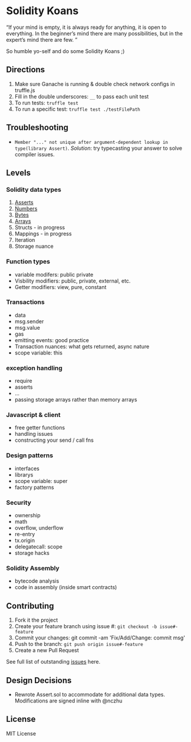 # Solidity Koans

“If your mind is empty, it is always ready for anything, it is open to everything. In the beginner’s mind there are many possibilities, but in the expert’s mind there are few. ”

So humble yo-self and do some Solidity Koans ;)

## Directions

 1. Make sure Ganache is running & double check network configs in truffle.js
 2. Fill in the double underscores: `__` to pass each unit test
 3. To run tests: `truffle test`
 4. To run a specific test: `truffle test ./testFilePath`

## Troubleshooting
- `Member "..." not unique after argument-dependent lookup in type(library Assert)`. *Solution*: try typecasting your answer to solve compiler issues.

## Levels

### Solidity data types
1. [Asserts](./test/Test_Assert_1.sol)
2. [Numbers](./test/Test_Numbers_2.sol)
3. [Bytes](./test/Test_Numbers_2.sol)
4. [Arrays](./test/Test_Numbers_2.sol)
5. Structs - in progress
6. Mappings - in progress
7. Iteration
8. Storage nuance

### Function types
- variable modifers: public private
- Visbility modifiers: public, private, external, etc.
- Getter modifiers: view, pure, constant

### Transactions
- data
- msg.sender
- msg.value
- gas
- emitting events: good practice
- Transaction nuances: what gets returned, async nature
- scope variable: this

### exception handling
- require
- asserts
- ...
- passing storage arrays rather than memory arrays

### Javascript & client
- free getter functions
- handling issues
- constructing your send / call fns

### Design patterns
- interfaces
- librarys
- scope variable: super
- factory patterns

### Security
- ownership
- math
- overflow, underflow
- re-entry
- tx.origin
- delegatecall: scope
- storage hacks

### Solidity Assembly
- bytecode analysis
- code in assembly (inside smart contracts)

## Contributing

 1. Fork it the project
 2. Create your feature branch using issue #: `git checkout -b issue#-feature`
 3. Commit your changes: git commit -am 'Fix/Add/Change: commit msg'
 4. Push to the branch: `git push origin issue#-feature`
 5. Create a new Pull Request

See full list of outstanding [issues](https://github.com/nczhu/soliditykoans/issues) here.

## Design Decisions
- Rewrote Assert.sol to accommodate for additional data types. Modifications are signed inline with @nczhu

## License
MIT License
